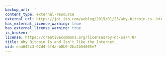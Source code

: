 ```yaml
---
backup_url: ''
content_type: external-resource
external_url: https://joi.ito.com/weblog/2015/01/23/why-bitcoin-is-.html
has_external_licence_warning: true
has_external_license_warning: true
is_broken: ''
license: https://creativecommons.org/licenses/by-nc-sa/4.0/
title: Why Bitcoin Is and Isn't like the Internet
uid: eaa642c3-92d4-4f4a-b0b0-2ba2b54605e7
---
```


